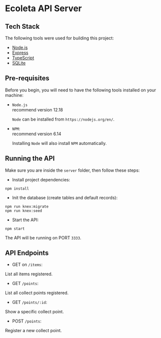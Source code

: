 # Ecoleta API Server

## Tech Stack

The following tools were used for building this project:

- [Node.js](https://nodejs.org/en/)
- [Express](https://expressjs.com/)
- [TypeScript](https://www.typescriptlang.org/)
- [SQLite](https://www.sqlite.org/)

## Pre-requisites

Before you begin, you will need to have the following tools installed on your machine:

- `Node.js`<br />
  recommend version 12.18

  `Node` can be installed from `https://nodejs.org/en/`.

- `NPM`:<br />
  recommend version 6.14

  Installing `Node` will also install `NPM` automatically.

## Running the API

Make sure you are inside the `server` folder, then follow these steps:

- Install project dependencies:

```
npm install
```

- Init the database (create tables and default records):

```
npm run knex:migrate
npm run knex:seed
```

- Start the API:

```
npm start
```

The API will be running on PORT `3333`.

## API Endpoints

- GET on `/items`:

List all items registered.

- GET `/points`:

List all collect points registered.

- GET `/points/:id`:

Show a specific collect point.

- POST `/points`:

Register a new collect point.
